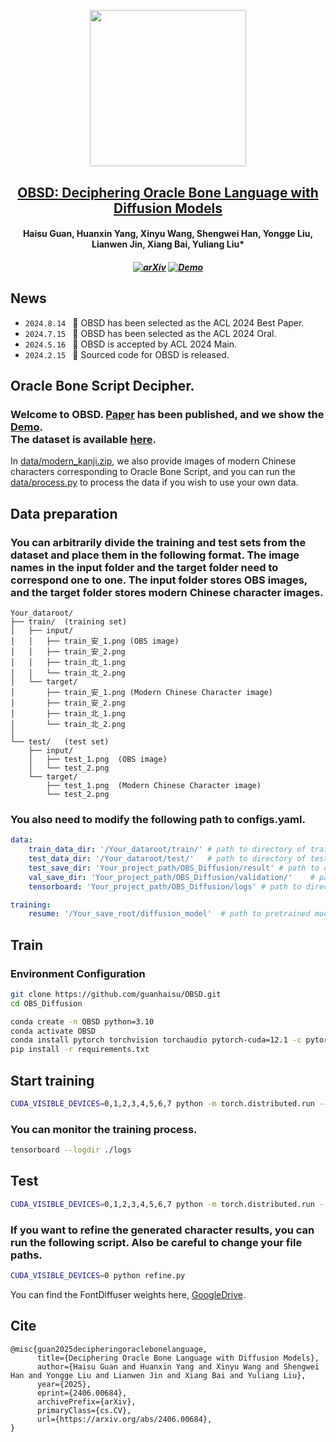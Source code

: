 <p align="center">
    <img src="https://s2.loli.net/2024/03/19/JnbZmeh18VsqkxF.png" width="250" style="margin-bottom: 0.2;"/>
<p>

<h2 align="center"> <a href="https://arxiv.org/abs/2406.00684">OBSD: Deciphering Oracle Bone Language with Diffusion Models </a></h2>
<h4 align="center">Haisu Guan, Huanxin Yang, Xinyu Wang, Shengwei Han, Yongge Liu, Lianwen Jin, Xiang Bai, Yuliang Liu* </h4>

<h5 align="center">

[![arXiv](https://img.shields.io/badge/Arxiv-2406.00684-b31b1b.svg?logo=arXiv)](https://arxiv.org/abs/2406.00684) 
[![Demo](https://img.shields.io/badge/Demo-blue)](http://vlrlabmonkey.xyz:8224/)
</h5>


## News 
* ```2024.8.14 ``` 🚀 OBSD has been selected as the ACL 2024 Best Paper.
* ```2024.7.15 ``` 🚀 OBSD has been selected as the ACL 2024 Oral.
* ```2024.5.16 ``` 🚀 OBSD is accepted by ACL 2024 Main. 
* ```2024.2.15 ``` 🚀 Sourced code for OBSD is released.

## Oracle Bone Script Decipher.

### Welcome to OBSD. [Paper](https://arxiv.org/abs/2406.00684) has been published, and we show the [Demo](http://vlrlabmonkey.xyz:8224/).<br /> The dataset is available [here](https://github.com/RomanticGodVAN/character-Evolution-Dataset).<br /> 
In [data/modern_kanji.zip](./data/modern_kanji.zip), we also provide images of modern Chinese characters corresponding to Oracle Bone Script, and you can run the [data/process.py](./data/process.py) to process the data if you wish to use your own data.


## Data preparation

### You can arbitrarily divide the training and test sets from the dataset and place them in the following format. The image names in the input folder and the target folder need to correspond one to one. The input folder stores OBS images, and the target folder stores modern Chinese character images.
```plaintext
Your_dataroot/
├── train/  (training set)
│   ├── input/
│   │   ├── train_安_1.png (OBS image)
│   │   ├── train_安_2.png 
│   │   ├── train_北_1.png
│   │   └── train_北_2.png
│   └── target/
│       ├── train_安_1.png (Modern Chinese Character image)
│       ├── train_安_2.png 
│       ├── train_北_1.png 
│       └── train_北_2.png 
│
└── test/   (test set)
    ├── input/
    │   ├── test_1.png  (OBS image)
    │   └── test_2.png
    └── target/
        ├── test_1.png  (Modern Chinese Character image)
        └── test_2.png

```

### You also need to modify the following path to configs.yaml.
```yaml
data:
    train_data_dir: '/Your_dataroot/train/' # path to directory of train data
    test_data_dir: '/Your_dataroot/test/'   # path to directory of test data
    test_save_dir: 'Your_project_path/OBS_Diffusion/result' # path to directory of test output
    val_save_dir: 'Your_project_path/OBS_Diffusion/validation/'    # path to directory of validation during training
    tensorboard: 'Your_project_path/OBS_Diffusion/logs' # path to directory of training information

training:
    resume: '/Your_save_root/diffusion_model'  # path to pretrained model
```

## Train

### Environment Configuration
```bash
git clone https://github.com/guanhaisu/OBSD.git
cd OBS_Diffusion
```
```bash
conda create -n OBSD python=3.10
conda activate OBSD
conda install pytorch torchvision torchaudio pytorch-cuda=12.1 -c pytorch -c nvidia
pip install -r requirements.txt
```


## Start training
```bash
CUDA_VISIBLE_DEVICES=0,1,2,3,4,5,6,7 python -m torch.distributed.run --nproc_per_node=8 --nnodes=1 --node_rank=0 --master_addr=localhost --master_port=1234 train_diffusion.py
```

### You can monitor the training process.
```bash
tensorboard --logdir ./logs
```

## Test
```bash
CUDA_VISIBLE_DEVICES=0,1,2,3,4,5,6,7 python -m torch.distributed.run --nproc_per_node=8 --nnodes=1 --node_rank=0 --master_addr=localhost --master_port=1234 eval_diffusion.py
```
### If you want to refine the generated character results, you can run the following script. Also be careful to change your file paths.
```bash
CUDA_VISIBLE_DEVICES=0 python refine.py
```
You can find the FontDiffuser weights here, [GoogleDrive](https://drive.google.com/drive/folders/1kRwi5sfHn6oufydDmd-7X9pPFDZzFjkk?usp=drive_link). 


## Cite
```
@misc{guan2025decipheringoraclebonelanguage,
      title={Deciphering Oracle Bone Language with Diffusion Models}, 
      author={Haisu Guan and Huanxin Yang and Xinyu Wang and Shengwei Han and Yongge Liu and Lianwen Jin and Xiang Bai and Yuliang Liu},
      year={2025},
      eprint={2406.00684},
      archivePrefix={arXiv},
      primaryClass={cs.CV},
      url={https://arxiv.org/abs/2406.00684}, 
}
```
